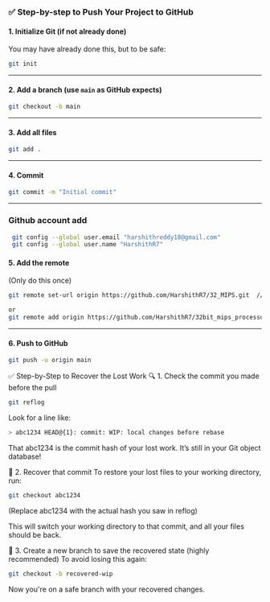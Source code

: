 

### ✅ Step-by-step to Push Your Project to GitHub

#### 1. **Initialize Git (if not already done)**

You may have already done this, but to be safe:

```bash
git init
```

---

#### 2. **Add a branch (use `main` as GitHub expects)**

```bash
git checkout -b main
```

---

#### 3. **Add all files**

```bash
git add .
```

---

#### 4. **Commit**

```bash
git commit -m "Initial commit"
```

---

### **Github account add**

```bash
 git config --global user.email "harshithreddy18@gmail.com"
 git config --global user.name "HarshithR7"

```
#### 5. **Add the remote**

(Only do this once)

```bash
git remote set-url origin https://github.com/HarshithR7/32_MIPS.git  // if already 

or
git remote add origin https://github.com/HarshithR7/32bit_mips_processor.git
```

---

#### 6. **Push to GitHub**

```bash
git push -u origin main
```


✅ Step-by-Step to Recover the Lost Work
🔍 1. Check the commit you made before the pull
```bash
git reflog
```
Look for a line like:
```bash
> abc1234 HEAD@{1}: commit: WIP: local changes before rebase
```
That abc1234 is the commit hash of your lost work. It’s still in your Git object database!

🔄 2. Recover that commit
To restore your lost files to your working directory, run:
```bash
git checkout abc1234
```
(Replace abc1234 with the actual hash you saw in reflog)

This will switch your working directory to that commit, and all your files should be back.

💾 3. Create a new branch to save the recovered state (highly recommended)
To avoid losing this again:
```bash
git checkout -b recovered-wip
```
Now you're on a safe branch with your recovered changes.

